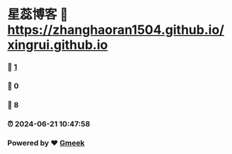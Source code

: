 # 星蕊博客 :link: https://zhanghaoran1504.github.io/xingrui.github.io 
### :page_facing_up: [1](https://zhanghaoran1504.github.io/xingrui.github.io/tag.html) 
### :speech_balloon: 0 
### :hibiscus: 8 
### :alarm_clock: 2024-06-21 10:47:58 
### Powered by :heart: [Gmeek](https://github.com/Meekdai/Gmeek)
